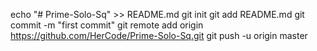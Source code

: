 echo "# Prime-Solo-Sq" >> README.md
git init
git add README.md
git commit -m "first commit"
git remote add origin https://github.com/HerCode/Prime-Solo-Sq.git
git push -u origin master

